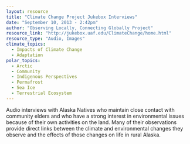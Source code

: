 ```yaml
---
layout: resource
title: "Climate Change Project Jukebox Interviews"
date: "September 10, 2013 - 2:42pm"
author: "Observing Locally, Connecting Globally Project"
resource_link: "http://jukebox.uaf.edu/ClimateChange/home.html"
resource_type: "Audio, Images"
climate_topics:
  - Impacts of Climate Change
  - Adaptation
polar_topics:
  - Arctic
  - Community
  - Indigenous Perspectives
  - Permafrost
  - Sea Ice
  - Terrestrial Ecosystem
---
```


Audio interviews with Alaska Natives who maintain close contact with community elders and who have a strong interest in environmental issues because of their own activities on the land. Many of their observations provide direct links between the climate and environmental changes they observe and the effects of those changes on life in rural Alaska.